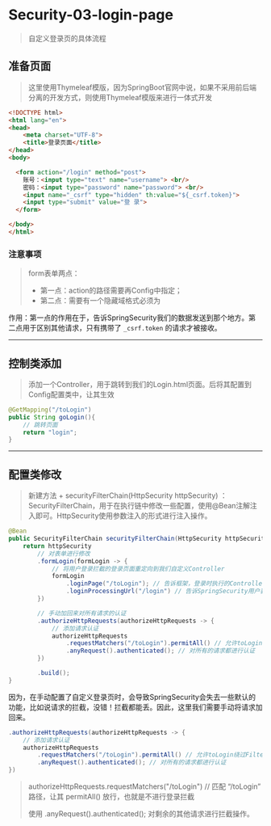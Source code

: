 # Security-03-login-page

> 自定义登录页的具体流程

## 准备页面

> 这里使用Thymeleaf模版，因为SpringBoot官网中说，如果不采用前后端分离的开发方式，则使用Thymeleaf模版来进行一体式开发

```html
<!DOCTYPE html>
<html lang="en">
<head>
    <meta charset="UTF-8">
    <title>登录页面</title>
</head>
<body>

  <form action="/login" method="post">
    账号：<input type="text" name="username"> <br/>
    密码：<input type="password" name="password"> <br/>
    <input name="_csrf" type="hidden" th:value="${_csrf.token}">
    <input type="submit" value="登 录">
  </form>

</body>
</html>
```

### 注意事项

> form表单两点：
>
> - 第一点：action的路径需要再Config中指定；
> - 第二点：需要有一个隐藏域格式必须为 <input name="_csrf" type="hidden" th:value="${_csrf.token}">

作用：第一点的作用在于，告诉SpringSecurity我们的数据发送到那个地方。第二点用于区别其他请求，只有携带了 `_csrf.token` 的请求才被接收。



---

## 控制类添加

> 添加一个Controller，用于跳转到我们的Login.html页面。后将其配置到Config配置类中，让其生效

```java
@GetMapping("/toLogin")
public String goLogin(){
    // 跳转页面
    return "login";
}
```



---



## 配置类修改

>  新建方法 + securityFilterChain(HttpSecurity httpSecurity) ：SecurityFilterChain，用于在执行链中修改一些配置，使用@Bean注解注入即可。HttpSecurity使用参数注入的形式进行注入操作。

```java
@Bean
public SecurityFilterChain securityFilterChain(HttpSecurity httpSecurity) throws Exception {
    return httpSecurity
        // 对表单进行修改
        .formLogin(formLogin -> {
            // 将用户登录拦截的登录页面重定向到我们自定义Controller
            formLogin
                .loginPage("/toLogin"); // 告诉框架，登录时执行的Controller
                .loginProcessingUrl("/login") // 告诉SpringSecurity用户表单数据提交的位置，等同于我们表单的action。
        })

        // 手动加回来对所有请求的认证
        .authorizeHttpRequests(authorizeHttpRequests -> {
            // 添加请求认证
            authorizeHttpRequests
                .requestMatchers("/toLogin").permitAll() // 允许toLogin绕过Filter，直接进行访问
                .anyRequest().authenticated(); // 对所有的请求都进行认证
        })

        .build();
}
```

因为，在手动配置了自定义登录页时，会导致SpringSecurity会失去一些默认的功能，比如说请求的拦截，没错！拦截都能丢。因此，这里我们需要手动将请求加回来。

```java
.authorizeHttpRequests(authorizeHttpRequests -> {
    // 添加请求认证
    authorizeHttpRequests
        .requestMatchers("/toLogin").permitAll() // 允许toLogin绕过Filter，直接进行访问
        .anyRequest().authenticated(); // 对所有的请求都进行认证
})
```

> authorizeHttpRequests.requestMatchers("/toLogin")  // 匹配 “/toLogin” 路径，让其 permitAll() 放行，也就是不进行登录拦截
>
> 使用 .anyRequest().authenticated(); 对剩余的其他请求进行拦截操作。

